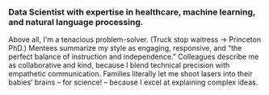 ### Data Scientist with expertise in healthcare, machine learning, and natural language processing.

Above all, I'm a tenacious problem-solver. (Truck stop waitress -> Princeton PhD.) Mentees summarize my style as engaging, responsive, and “the perfect balance of instruction and independence.” Colleagues describe me as collaborative and kind, because I blend technical precision with empathetic communication. Families literally let me shoot lasers into their babies’ brains – for science! – because I excel at explaining complex ideas.
